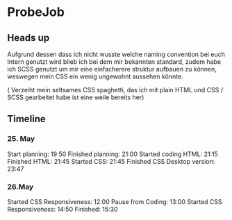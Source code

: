 # ProbeJob

## Heads up
Aufgrund dessen dass ich nicht wusste welche naming convention bei euch Intern genutzt wird blieb ich bei dem mir bekannten standard, zudem habe ich SCSS genutzt um mir eine einfacherere struktur aufbauen zu können, weswegen mein CSS ein wenig ungewohnt aussehen könnte.

( Verzeiht mein seltsames CSS spaghetti, das ich mit plain HTML und CSS / SCSS gearbeitet habe ist eine weile bereits her)

## Timeline
### 25. May
Start planning: 19:50
Finished planning: 21:00
Started coding HTML: 21:15
Finished HTML: 21:45
Started CSS: 21:45
Finished CSS Desktop version: 23:47

### 26.May
Started CSS Responsiveness: 12:00
Pause from Coding: 13:00
Started CSS Responsiveness: 14:50
Finished: 15:30
